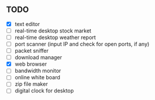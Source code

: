 ## TODO

- [x] text editor
- [ ] real-time desktop stock market
- [ ] real-time desktop weather report
- [ ] port scanner (input IP and check for open ports, if any)
- [ ] packet sniffer
- [ ] download manager
- [x] web browser
- [ ] bandwidth monitor
- [ ] online white board
- [ ] zip file maker
- [ ] digital clock for desktop
